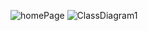 ![homePage](https://user-images.githubusercontent.com/36400263/128222470-646341aa-393b-4959-a9dc-d929ba22fc72.png)
![ClassDiagram1](https://user-images.githubusercontent.com/36400263/128222498-a21eb32e-94a6-475a-a2fd-3a9fdf55ee95.png)
